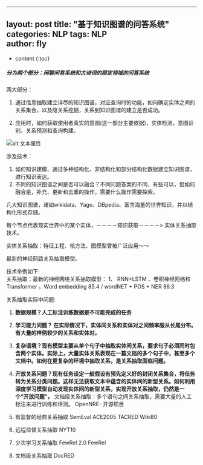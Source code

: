  ---
layout: post
title:  "基于知识图谱的问答系统"
categories: NLP
tags: NLP  
author: fly
---

* content
{:toc}

 ##### 分为两个部分：闲聊问答系统和古诗词的限定领域的问答系统
 两大部分：
 1. 通过信息抽取建立详尽的知识图谱，对应查询时的功能，如何确定实体之间的关系集合，以及隐关系挖掘，关系到知识图谱的建立是否成功。

 2. 应用时，如何获取使用者真实的意图(这一部分主要依据)，实体检测，意图识别，关系预测和查询构建。



 
 ![alt 文本属性](https://mmbiz.qpic.cn/mmbiz_png/MOwlO0INfQr3iaEAs3eFWeCXMtd7hQ9oWHjQTSESWkmKWy17iahXibGBwUkjiactN3CtE3GPMEuTvCUnsECGKXibWIw/640?wx_fmt=png&tp=webp&wxfrom=5&wx_lazy=1&wx_co=1)

 涉及技术：
 1.  如何知识建模、通过多种结构化、非结构化和部分结构化数据建立知识图谱，进行知识表达。
 2. 不同的知识图谱之间是否可以融合？不同问题答案的不同，有些可以，但如何融合是，补充、更新和去重的操作，需要什么操作需要探索。
 
 
 几大知识图谱，诸如wikidata、Yago、DBpedia、富含海量的世界知识，并以结构化形式存储。
 
 每个节点代表现实世界中的某个实体，－－－－知识获取－－－－>  实体关系抽取技术。
 
 实体关系抽取：特征工程、核方法、图模型曾被广泛应用～～

 最新的神经网路关系抽取模型。

技术举例如下:  
                关系抽取：最新的神经网络关系抽取模型： 1、 RNN+LSTM 、卷积神经网络和Transformer 。Word embedding  85.4  /   wordNET + POS + NER  86.3
                
关系抽取实际中问题:

1.  **数据规模？人工标注训练数据是不可能完成的任务**

2. **学习能力问题？ 在实际情况下，实体间关系和实体对之间频率服从长尾分布。有大量的样例较少的关系和实体对。**

3. **复杂语境？现有模型主要从单个句子中抽取实体间关系，要求句子必须同时包含两个实体。实际上，大量实体关系表现在一篇文档的多个句子中，甚至多个文档中。如何在更复杂的环境中抽取关系，是关系抽取面临问题。**
4. **开放关系问题？现有任务设定一般假设有预先定义好的封闭关系集合，将任务转为关系分类问题。这样无法获取文本中蕴含的实体间的新型关系。如何利用深度学习模型自动发现实体间的新型关系，实现开放关系抽取，仍然是一个“开放问题"。**
文档级关系抽取：多个语句之间关系抽取，需要大量的人工标注来进行训练和评测。
OpenNRE- 开源项目
1.  有监督的经典关系抽取 SemEval ACE2005  TACRED Wiki80
2. 远程监督关系抽取  NYT10
3. 少次学习关系抽取  FewRel 2.0 FewRel
4. 文档级关系抽取  DocRED
